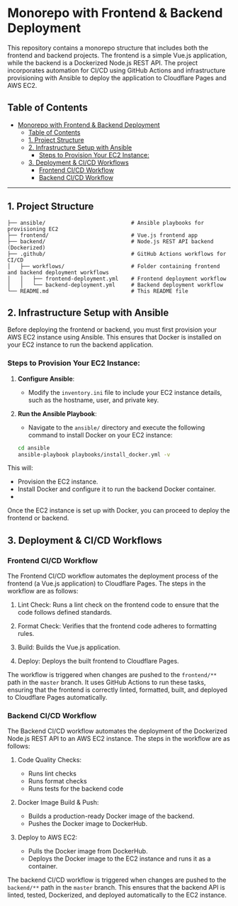 # Monorepo with Frontend & Backend Deployment

This repository contains a monorepo structure that includes both the frontend and backend projects. The frontend is a simple Vue.js application, while the backend is a Dockerized Node.js REST API. The project incorporates automation for CI/CD using GitHub Actions and infrastructure provisioning with Ansible to deploy the application to Cloudflare Pages and AWS EC2.

## Table of Contents
- [Monorepo with Frontend \& Backend Deployment](#monorepo-with-frontend--backend-deployment)
  - [Table of Contents](#table-of-contents)
  - [1. Project Structure](#1-project-structure)
  - [2. Infrastructure Setup with Ansible](#2-infrastructure-setup-with-ansible)
    - [Steps to Provision Your EC2 Instance:](#steps-to-provision-your-ec2-instance)
  - [3. Deployment \& CI/CD Workflows](#3-deployment--cicd-workflows)
    - [Frontend CI/CD Workflow](#frontend-cicd-workflow)
    - [Backend CI/CD Workflow](#backend-cicd-workflow)

---

## 1. Project Structure

```
├── ansible/                           # Ansible playbooks for provisioning EC2
├── frontend/                          # Vue.js frontend app
├── backend/                           # Node.js REST API backend (Dockerized)
├── .github/                           # GitHub Actions workflows for CI/CD
│   ├── workflows/                     # Folder containing frontend and backend deployment workflows
│   │   ├── frontend-deployment.yml    # Frontend deployment workflow
│   │   └── backend-deployment.yml     # Backend deployment workflow
└── README.md                          # This README file
```

## 2. Infrastructure Setup with Ansible

Before deploying the frontend or backend, you must first provision your AWS EC2 instance using Ansible. This ensures that Docker is installed on your EC2 instance to run the backend application.

### Steps to Provision Your EC2 Instance:

1. **Configure Ansible**:
   - Modify the `inventory.ini` file to include your EC2 instance details, such as the hostname, user, and private key.

2. **Run the Ansible Playbook**:
   - Navigate to the `ansible/` directory and execute the following command to install Docker on your EC2 instance:
   
   ```bash
   cd ansible
   ansible-playbook playbooks/install_docker.yml -v
   ```

This will:
- Provision the EC2 instance.
- Install Docker and configure it to run the backend Docker container.
- 
Once the EC2 instance is set up with Docker, you can proceed to deploy the frontend or backend.

## 3. Deployment & CI/CD Workflows

### Frontend CI/CD Workflow
The Frontend CI/CD workflow automates the deployment process of the frontend (a Vue.js application) to Cloudflare Pages. The steps in the workflow are as follows:

1. Lint Check: Runs a lint check on the frontend code to ensure that the code follows defined standards.

2. Format Check: Verifies that the frontend code adheres to formatting rules.

3. Build: Builds the Vue.js application.

4. Deploy: Deploys the built frontend to Cloudflare Pages.

The workflow is triggered when changes are pushed to the `frontend/**` path in the `master` branch. It uses GitHub Actions to run these tasks, ensuring that the frontend is correctly linted, formatted, built, and deployed to Cloudflare Pages automatically.

### Backend CI/CD Workflow
The Backend CI/CD workflow automates the deployment of the Dockerized Node.js REST API to an AWS EC2 instance. The steps in the workflow are as follows:

1. Code Quality Checks:

   - Runs lint checks
   - Runs format checks
   - Runs tests for the backend code

2. Docker Image Build & Push:

    - Builds a production-ready Docker image of the backend.
    - Pushes the Docker image to DockerHub.

3. Deploy to AWS EC2:

    - Pulls the Docker image from DockerHub.
    - Deploys the Docker image to the EC2 instance and runs it as a container.

The backend CI/CD workflow is triggered when changes are pushed to the `backend/**` path in the `master` branch. This ensures that the backend API is linted, tested, Dockerized, and deployed automatically to the EC2 instance.

